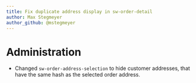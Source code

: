 ```yaml
---
title: Fix duplicate address display in sw-order-detail
author: Max Stegmeyer
author_github: @mstegmeyer
---
```

# Administration
* Changed `sw-order-address-selection` to hide customer addresses, that have the same hash as the selected order address.
